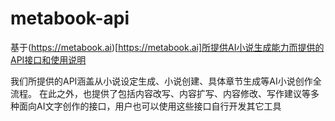 # metabook-api
基于(https://metabook.ai)[https://metabook.ai]所提供AI小说生成能力而提供的API接口和使用说明

我们所提供的API涵盖从小说设定生成、小说创建、具体章节生成等AI小说创作全流程。
在此之外，也提供了包括内容改写、内容扩写、内容修改、写作建议等多种面向AI文字创作的接口，用户也可以使用这些接口自行开发其它工具
